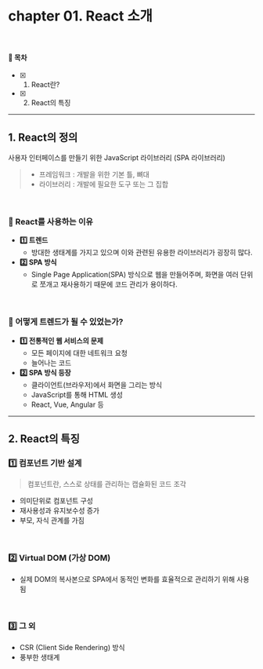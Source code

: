 # chapter 01. React 소개

<br>

#### 🌱 목차

- [x] 1.  React란?
- [x] 2.  React의 특징

---

## 1. React의 정의

사용자 인터페이스를 만들기 위한 JavaScript 라이브러리 (SPA 라이브러리)

> - 프레임워크 : 개발을 위한 기본 틀, 뼈대
> - 라이브러리 : 개발에 필요한 도구 또는 그 집합

<br>

### 📌 React를 사용하는 이유

- **1️⃣ 트렌드**
  - 방대한 생태계를 가지고 있으며 이와 관련된 유용한 라이브러리가 굉장히 많다.
- **2️⃣ SPA 방식**
  - Single Page Application(SPA) 방식으로 웹을 만들어주며,
    화면을 여러 단위로 쪼개고 재사용하기 때문에 코드 관리가 용이하다.

<br>

### 📌 어떻게 트렌드가 될 수 있었는가?

- **1️⃣ 전통적인 웹 서비스의 문제**
  - 모든 페이지에 대한 네트워크 요청
  - 늘어나는 코드
- **2️⃣ SPA 방식 등장**
  - 클라이언트(브라우저)에서 화면을 그리는 방식
  - JavaScript를 통해 HTML 생성
  - React, Vue, Angular 등

---

## 2. React의 특징

### 1️⃣ 컴포넌트 기반 설계

> 컴포넌트란, 스스로 상태를 관리하는 캡슐화된 코드 조각

- 의미단위로 컴포넌트 구성
- 재사용성과 유지보수성 증가
- 부모, 자식 관계를 가짐

<br>

### 2️⃣ Virtual DOM (가상 DOM)

- 실제 DOM의 복사본으로 SPA에서 동적인 변화를 효율적으로 관리하기 위해 사용됨

<br>

### 3️⃣ 그 외

- CSR (Client Side Rendering) 방식
- 풍부한 생태계

